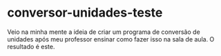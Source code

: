 # conversor-unidades-teste
Veio na minha mente a ideia de criar um programa de conversão de unidades após meu professor ensinar como fazer isso na sala de aula. O resultado é este.
